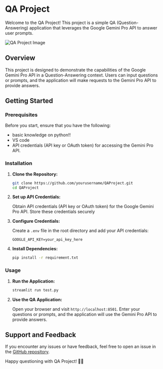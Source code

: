 # QA Project

Welcome to the QA Project! This project is a simple QA (Question-Answering) application that leverages the Google Gemini Pro API to answer user prompts.

![QA Project Image](https://drive.google.com/file/d/1Ol1NXCzwq0BKqpFfDdjxtev2_doGKh8P/view?usp=sharing)

## Overview

This project is designed to demonstrate the capabilities of the Google Gemini Pro API in a Question-Answering context. Users can input questions or prompts, and the application will make requests to the Gemini Pro API to provide answers.

## Getting Started

### Prerequisites

Before you start, ensure that you have the following:
- basic knowledge on python!!
- VS code
- API credentials (API key or OAuth token) for accessing the Gemini Pro API.

### Installation

1. **Clone the Repository:**

    ```bash
    git clone https://github.com/yourusername/QAProject.git
    cd QAProject
    ```

2. **Set up API Credentials:**

    Obtain API credentials (API key or OAuth token) for the Google Gemini Pro API. Store these credentials securely 

3. **Configure Credentials:**

    Create a `.env` file in the root directory and add your API credentials:

    ```env
    GOOGLE_API_KEY=your_api_key_here
    ```

4. **Install Dependencies:**

    ```bash
    pip install -r requirement.txt
    ```

### Usage

1. **Run the Application:**

    ```bash
    streamlit run test.py
    ```

2. **Use the QA Application:**

    Open your browser and visit `http://localhost:8501`. Enter your questions or prompts, and the application will use the Gemini Pro API to provide answers.

## Support and Feedback

If you encounter any issues or have feedback, feel free to open an issue in the [GitHub repository](https://github.com/Deepak484sakthi2004/QAProject/).

Happy questioning with QA Project! 🤔🚀
